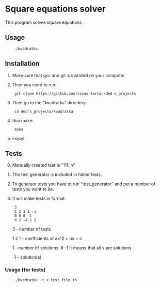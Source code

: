 # Square equations solver
This program solves square equations.

## Usage

        ./kvadratka

## Installation

1. Make sure that gcc and git is installed on your computer.

2. Then you need to run:            

        git clone https://github.com/sovus-tartar/ded-s_projects

3. Then go to the "kvadratka" directory:

        cd ded's_projects/kvadratka

4. Run make:

        make
   
6. Enjoy!
   
## Tests

0. Manually created test is "111.in"
1. The test generator is included in folder tests.
2. To generate tests you have to run "test_generator" and put a number of tests you want to be. 
3. It will make tests in format: 
   
        3
        1 2 1 1 -1
        0 0 0 -1
        0 2 -4 1 2
    3 - number of tests
    
    1 2 1 - coefficients of ax^2 + bx + c
    
    1 - number of solutions. If -1 it means that all x are solutions

    -1 - solution(s)


### Usage (for tests)

        ./kvadratka -t < test_file.in